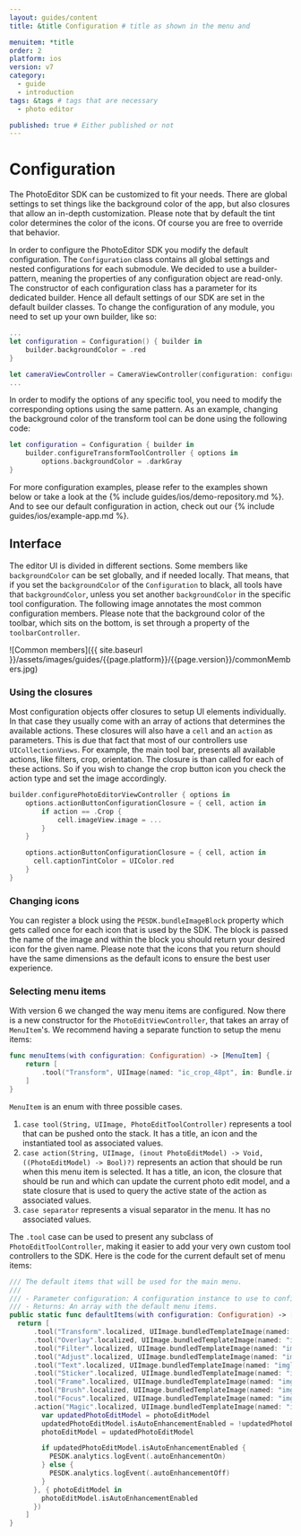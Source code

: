```yaml
---
layout: guides/content
title: &title Configuration # title as shown in the menu and

menuitem: *title
order: 2
platform: ios
version: v7
category:
  - guide
  - introduction
tags: &tags # tags that are necessary
  - photo editor

published: true # Either published or not
---
```


# Configuration

The PhotoEditor SDK can be customized to fit your needs. There are global settings to set things like
the background color of the app, but also closures that allow an in-depth customization.
Please note that by default the tint color determines the color of the icons.
Of course you are free to override that behavior.

In order to configure the PhotoEditor SDK you modify the default configuration. The `Configuration` class contains all global settings and nested configurations for each submodule.
We decided to use a builder-pattern, meaning the properties of any configuration object are read-only.
The constructor of each configuration class has a parameter for its dedicated builder.
Hence all default settings of our SDK are set in the default builder classes.
To change the configuration of any module, you need to set up your own builder, like so:

```swift
...
let configuration = Configuration() { builder in
    builder.backgroundColor = .red
}

let cameraViewController = CameraViewController(configuration: configuration)
...
```

In order to modify the options of any specific tool, you need to modify the corresponding options using the same pattern. As an example, changing the background color of the transform tool can be done using the following code:

```swift
let configuration = Configuration { builder in
    builder.configureTransformToolController { options in
        options.backgroundColor = .darkGray
}
```

For more configuration examples, please refer to the examples shown below or take a look at the {% include guides/ios/demo-repository.md %}. And to see our default configuration in action, check out our {% include guides/ios/example-app.md %}.

## Interface

The editor UI is divided in different sections. Some members like `backgroundColor` can be set globally, and if needed locally.
That means, that if you set the `backgroundColor` of the `Configuration` to black, all tools have that `backgroundColor`,
unless you set another `backgroundColor` in the specific tool configuration.
The following image annotates the most common configuration members.
Please note that the background color of the toolbar,
which sits on the bottom, is set through a property of the `toolbarController`.

![Common members]({{ site.baseurl }}/assets/images/guides/{{page.platform}}/{{page.version}}/commonMembers.jpg)

### Using the closures

Most configuration objects offer closures to setup UI elements individually.
In that case they usually come with an array of actions that determines the available actions.
These closures will also have a `cell` and an `action` as parameters.
This is due that fact that most of our controllers use `UICollectionViews`.
For example, the main tool bar, presents all available actions, like filters, crop, orientation.
The closure is than called for each of these actions. So if you wish to change the crop button icon
you check the action type and set the image accordingly.

```swift
builder.configurePhotoEditorViewController { options in
    options.actionButtonConfigurationClosure = { cell, action in
        if action == .Crop {
            cell.imageView.image = ...
        }
    }

    options.actionButtonConfigurationClosure = { cell, action in
      cell.captionTintColor = UIColor.red
    }
}
```

### Changing icons

You can register a block using the `PESDK.bundleImageBlock` property which gets called once for each icon that is used by the SDK. The block is passed the name of the image and within the block you should return your desired icon for the given name. Please note that the icons that you return should have the same dimensions as the default icons to ensure the best user experience.


### Selecting menu items

With version 6 we changed the way menu items are configured. Now there is a new constructor for the `PhotoEditViewController`,
that takes an array of `MenuItem`'s. We recommend having a separate function to setup the menu items:

```swift
func menuItems(with configuration: Configuration) -> [MenuItem] {
    return [
        .tool("Transform", UIImage(named: "ic_crop_48pt", in: Bundle.imglyKitBundle, compatibleWith: nil)!, TransformToolController(configuration: configuration))
    ]
}
```

`MenuItem` is an enum with three possible cases.
1. `case tool(String, UIImage, PhotoEditToolController)` represents a tool that can be pushed onto the stack. It has a title, an icon and the instantiated tool as associated values.
2. `case action(String, UIImage, (inout PhotoEditModel) -> Void, ((PhotoEditModel) -> Bool)?)` represents an action that should be run when this menu item is selected. It has a title, an icon, the closure that should be run and which can update the current photo edit model, and a state closure that is used to query the active state of the action as associated values.
3. `case separator` represents a visual separator in the menu. It has no associated values.

The `.tool` case can be used to present any subclass of `PhotoEditToolController`, making it easier to add your very own custom tool controllers to the SDK.
Here is the code for the current default set of menu items:

```swift
/// The default items that will be used for the main menu.
///
/// - Parameter configuration: A configuration instance to use to configure the tools.
/// - Returns: An array with the default menu items.
public static func defaultItems(with configuration: Configuration) -> [MenuItem] {
  return [
      .tool("Transform".localized, UIImage.bundledTemplateImage(named: "imgly_icon_tool_transform_48pt"), TransformToolController(configuration: configuration)),
      .tool("Overlay".localized, UIImage.bundledTemplateImage(named: "imgly_icon_tool_overlay_48pt"), OverlayToolController(configuration: configuration)),
      .tool("Filter".localized, UIImage.bundledTemplateImage(named: "imgly_icon_tool_filter_48pt"), FilterToolController(configuration: configuration)),
      .tool("Adjust".localized, UIImage.bundledTemplateImage(named: "imgly_icon_tool_adjust_48pt"), AdjustToolController(configuration: configuration)),
      .tool("Text".localized, UIImage.bundledTemplateImage(named: "imgly_icon_tool_text_48pt"), TextToolController(configuration: configuration)),
      .tool("Sticker".localized, UIImage.bundledTemplateImage(named: "imgly_icon_tool_sticker_48pt"), StickerToolController(configuration: configuration)),
      .tool("Frame".localized, UIImage.bundledTemplateImage(named: "imgly_icon_tool_frame_48pt"), FrameToolController(configuration: configuration)),
      .tool("Brush".localized, UIImage.bundledTemplateImage(named: "imgly_icon_tool_brush_48pt"), BrushToolController(configuration: configuration)),
      .tool("Focus".localized, UIImage.bundledTemplateImage(named: "imgly_icon_tool_focus_48pt"), FocusToolController(configuration: configuration)),
      .action("Magic".localized, UIImage.bundledTemplateImage(named: "imgly_icon_tool_magic_48pt"), { photoEditModel in
        var updatedPhotoEditModel = photoEditModel
        updatedPhotoEditModel.isAutoEnhancementEnabled = !updatedPhotoEditModel.isAutoEnhancementEnabled
        photoEditModel = updatedPhotoEditModel

        if updatedPhotoEditModel.isAutoEnhancementEnabled {
          PESDK.analytics.logEvent(.autoEnhancementOn)
        } else {
          PESDK.analytics.logEvent(.autoEnhancementOff)
        }
      }, { photoEditModel in
        photoEditModel.isAutoEnhancementEnabled
      })
    ]
}
```
